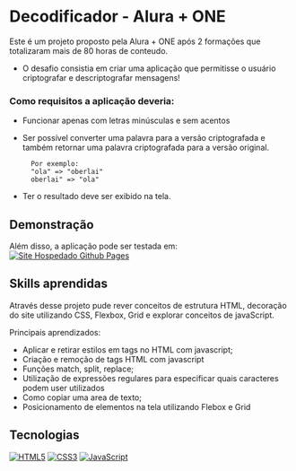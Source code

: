  # Decodificador - Alura + ONE

Este é um projeto proposto pela Alura + ONE após 2 formações que totalizaram mais de 80 horas de conteudo. 

- O desafio consistia em criar uma aplicação que permitisse o usuário criptografar e descriptografar mensagens!

### Como requisitos a aplicação deveria:

- Funcionar apenas com letras minúsculas e sem acentos

- Ser possível converter uma palavra para a versão criptografada e também retornar uma palavra criptografada para a versão original.

        Por exemplo:
        "ola" => "oberlai"
        oberlai" => "ola"

- Ter o resultado deve ser exibido na tela.

## Demonstração

Além disso, a aplicação pode ser testada em:  
[![Site Hospedado Github Pages](https://www.setvalue.net/static/940f4088bc879934235c66a796026b9c/73822/GitHubPages.jpg)](https://ericks03.github.io/decodificador-de-texto.github.io/)

## Skills aprendidas

Através desse projeto pude rever conceitos de estrutura HTML, decoração do site utilizando CSS, Flexbox, Grid e explorar conceitos de javaScript.

Principais aprendizados:

  - Aplicar e retirar estilos em tags no HTML com javascript;
  - Criação e remoção de tags HTML com javascript
  - Funções match, split, replace;
  - Utilização de expressões regulares para especificar quais caracteres podem user utilizados
  - Como copiar uma area de texto; 
  - Posicionamento de elementos na tela utilizando Flebox e Grid

## Tecnologias
[![HTML5](https://img.shields.io/badge/HTML-5-orange?logo=html5)](https://developer.mozilla.org/en-US/docs/Web/HTML)
[![CSS3](https://img.shields.io/badge/CSS-3-blue?logo=css3)](https://developer.mozilla.org/en-US/docs/Web/CSS)
[![JavaScript](https://img.shields.io/badge/JavaScript-ES6-yellow?logo=javascript)](https://developer.mozilla.org/en-US/docs/Web/JavaScript)
